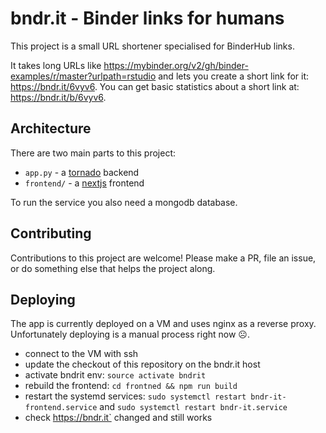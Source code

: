 # bndr.it - Binder links for humans

This project is a small URL shortener specialised for BinderHub links.

It takes long URLs like https://mybinder.org/v2/gh/binder-examples/r/master?urlpath=rstudio and lets you
create a short link for it: https://bndr.it/6vyv6. You can get basic statistics
about a short link at: https://bndr.it/b/6vyv6.


## Architecture

There are two main parts to this project:

* `app.py` - a [tornado](http://www.tornadoweb.org/en/stable/) backend
* `frontend/` - a [nextjs](https://nextjs.org/) frontend

To run the service you also need a mongodb database.


## Contributing

Contributions to this project are welcome! Please make a PR, file an issue, or
do something else that helps the project along.


## Deploying

The app is currently deployed on a VM and uses nginx as a reverse proxy.
Unfortunately deploying is a manual process right now ☹️.

* connect to the VM with ssh
* update the checkout of this repository on the bndr.it host
* activate bndrit env: `source activate bndrit`
* rebuild the frontend: `cd frontned && npm run build`
* restart the systemd services: `sudo systemctl restart bndr-it-frontend.service` and `sudo systemctl restart bndr-it.service`
* check https://bndr.it` changed and still works
